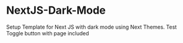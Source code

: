 # NextJS-Dark-Mode
Setup Template for Next JS with dark mode using Next Themes. Test Toggle button with page included
